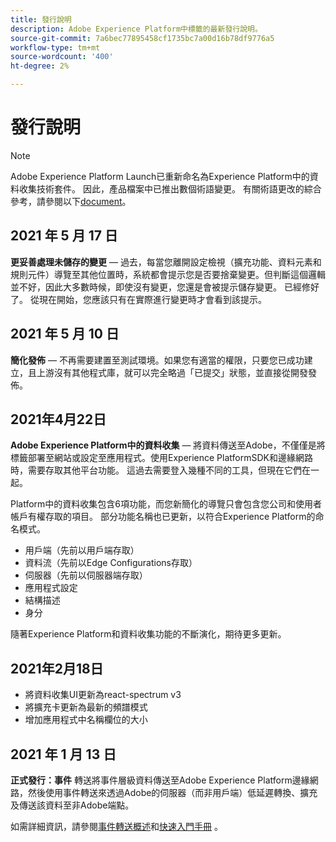 ```yaml
---
title: 發行說明
description: Adobe Experience Platform中標籤的最新發行說明。
source-git-commit: 7a6bec77895458cf1735bc7a00d16b78df9776a5
workflow-type: tm+mt
source-wordcount: '400'
ht-degree: 2%

---
```


# 發行說明

>[!NOTE]
>
>Adobe Experience Platform Launch已重新命名為Experience Platform中的資料收集技術套件。 因此，產品檔案中已推出數個術語變更。 有關術語更改的綜合參考，請參閱以下[document](../term-updates.md)。

## 2021 年 5 月 17 日

**更妥善處理未儲存的變更**  — 過去，每當您離開設定檢視（擴充功能、資料元素和規則元件）導覽至其他位置時，系統都會提示您是否要捨棄變更。但判斷這個邏輯並不好，因此大多數時候，即使沒有變更，您還是會被提示儲存變更。  已經修好了。  從現在開始，您應該只有在實際進行變更時才會看到該提示。

## 2021 年 5 月 10 日

**簡化發佈**  — 不再需要建置至測試環境。如果您有適當的權限，只要您已成功建立，且上游沒有其他程式庫，就可以完全略過「已提交」狀態，並直接從開發發佈。

## 2021年4月22日

**Adobe Experience Platform中的資料收集**  — 將資料傳送至Adobe，不僅僅是將標籤部署至網站或設定至應用程式。使用Experience PlatformSDK和邊緣網路時，需要存取其他平台功能。  這過去需要登入幾種不同的工具，但現在它們在一起。

Platform中的資料收集包含6項功能，而您新簡化的導覽只會包含您公司和使用者帳戶有權存取的項目。  部分功能名稱也已更新，以符合Experience Platform的命名模式。

* 用戶端（先前以用戶端存取）
* 資料流（先前以Edge Configurations存取）
* 伺服器（先前以伺服器端存取）
* 應用程式設定
* 結構描述
* 身分

隨著Experience Platform和資料收集功能的不斷演化，期待更多更新。

## 2021年2月18日

* 將資料收集UI更新為react-spectrum v3
* 將擴充卡更新為最新的頻譜模式
* 增加應用程式中名稱欄位的大小

## 2021 年 1 月 13 日

**正式發行：事件** 轉送將事件層級資料傳送至Adobe Experience Platform邊緣網路，然後使用事件轉送來透過Adobe的伺服器（而非用戶端）低延遲轉換、擴充及傳送該資料至非Adobe端點。

如需詳細資訊，請參閱[事件轉送概述](../ui/event-forwarding/overview.md)和[快速入門手冊](../ui/event-forwarding/getting-started.md) 。
